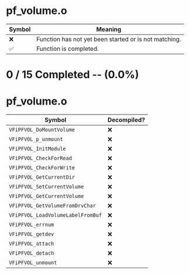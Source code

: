 # pf_volume.o
| Symbol | Meaning 
| ------------- | ------------- 
| :x: | Function has not yet been started or is not matching. 
| :white_check_mark: | Function is completed. 


# 0 / 15 Completed -- (0.0%)
# pf_volume.o
| Symbol | Decompiled? |
| ------------- | ------------- |
| `VFiPFVOL_DoMountVolume` | :x: |
| `VFiPFVOL_p_unmount` | :x: |
| `VFiPFVOL_InitModule` | :x: |
| `VFiPFVOL_CheckForRead` | :x: |
| `VFiPFVOL_CheckForWrite` | :x: |
| `VFiPFVOL_GetCurrentDir` | :x: |
| `VFiPFVOL_SetCurrentVolume` | :x: |
| `VFiPFVOL_GetCurrentVolume` | :x: |
| `VFiPFVOL_GetVolumeFromDrvChar` | :x: |
| `VFiPFVOL_LoadVolumeLabelFromBuf` | :x: |
| `VFiPFVOL_errnum` | :x: |
| `VFiPFVOL_getdev` | :x: |
| `VFiPFVOL_attach` | :x: |
| `VFiPFVOL_detach` | :x: |
| `VFiPFVOL_unmount` | :x: |
